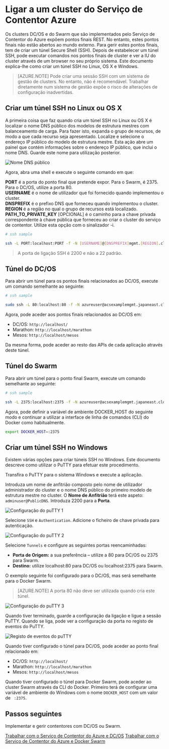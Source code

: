 <properties
   pageTitle="Ligar a um cluster do Serviço de Contentor Azure | Microsoft Azure"
   description="Ligar a um cluster do Serviço de Contentor Azure utilizando um túnel SSH."
   services="container-service"
   documentationCenter=""
   authors="rgardler"
   manager="timlt"
   editor=""
   tags="acs, azure-container-service"
   keywords="Docker, Containers, Micro-services, DC/OS, Azure"/>

<tags
   ms.service="container-service"
   ms.devlang="na"
   ms.topic="get-started-article"
   ms.tgt_pltfrm="na"
   ms.workload="na"
   ms.date="04/12/2016"
   ms.author="rogardle"/>


# Ligar a um cluster do Serviço de Contentor Azure

Os clusters DC/OS e do Swarm que são implementados pelo Serviço de Contentor do Azure expõem pontos finais REST. No entanto, estes pontos finais não estão abertos ao mundo externo. Para gerir estes pontos finais, tem de criar um túnel Secure Shell (SSH). Depois de estabelecer um túnel SSH, pode executar comandos nos pontos finais de cluster e ver a IU do cluster através de um browser no seu próprio sistema. Este documento explica-lhe como criar um túnel SSH no Linux, OS X e Windows.

>[AZURE.NOTE] Pode criar uma sessão SSH com um sistema de gestão de clusters. No entanto, não é recomendável. Trabalhar diretamente num sistema de gestão expõe o risco de alterações de configuração inadvertidas.   

## Criar um túnel SSH no Linux ou OS X

A primeira coisa que faz quando cria um túnel SSH no Linux ou OS X é localizar o nome DNS público dos modelos de estrutura mestres com balanceamento de carga. Para fazer isto, expanda o grupo de recursos, de modo a que cada recurso seja apresentado. Localize e selecione o endereço IP público do modelo de estrutura mestre. Esta ação abre um painel que contém informações sobre o endereço IP público, que inclui o nome DNS. Guarde este nome para utilização posterior. <br />


![Nome DNS público](media/pubdns.png)

Agora, abra uma shell e execute o seguinte comando em que:

**PORT** é a porta do ponto final que pretende expor. Para o Swarm, é 2375. Para o DC/OS, utilize a porta 80.  
**USERNAME** é o nome de utilizador que foi fornecido quando implementou o cluster.  
**DNSPREFIX** é o prefixo DNS que forneceu quando implementou o cluster.  
**REGION** é a região no qual o grupo de recursos está localizado.  
**PATH_TO_PRIVATE_KEY** [OPCIONAL] é o caminho para a chave privada correspondente à chave pública que forneceu ao criar o cluster do serviço de contentor. Utilize esta opção com o sinalizador -i.

```bash
# ssh sample

ssh -L PORT:localhost:PORT -f -N [USERNAME]@[DNSPREFIX]mgmt.[REGION].cloudapp.azure.com -p 2200
```
> A porta de ligação SSH é 2200 e não a 22 padrão.

## Túnel do DC/OS

Para abrir um túnel para os pontos finais relacionados ao DC/OS, execute um comando semelhante ao seguinte:

```bash
# ssh sample

sudo ssh -L 80:localhost:80 -f -N azureuser@acsexamplemgmt.japaneast.cloudapp.azure.com -p 2200
```

Agora, pode aceder aos pontos finais relacionados ao DC/OS em:

- DC/OS: `http://localhost/`
- Marathon: `http://localhost/marathon`
- Mesos: `http://localhost/mesos`

Da mesma forma, pode aceder ao resto das APIs de cada aplicação através deste túnel.

## Túnel do Swarm

Para abrir um túnel para o ponto final Swarm, execute um comando semelhante ao seguinte:

```bash
# ssh sample

ssh -L 2375:localhost:2375 -f -N azureuser@acsexamplemgmt.japaneast.cloudapp.azure.com -p 2200
```

Agora, pode definir a variável de ambiente DOCKER_HOST do seguinte modo e continuar a utilizar a interface de linha de comandos (CLI) do Docker como habitualmente.

```bash
export DOCKER_HOST=:2375
```

## Criar um túnel SSH no Windows

Existem várias opções para criar túneis SSH no Windows. Este documento descreve como utilizar o PuTTY para efetuar este procedimento.

Transfira o PuTTY para o sistema Windows e execute a aplicação.

Introduza um nome de anfitrião composto pelo nome de utilizador administrador do cluster e o nome DNS público do primeiro modelo de estrutura mestre no cluster. O **Nome de Anfitrião** terá este aspeto: `adminuser@PublicDNS`. Introduza 2200 para a **Porta**.

![Configuração do puTTY 1](media/putty1.png)

Selecione `SSH` e `Authentication`. Adicione o ficheiro de chave privada para autenticação.

![Configuração do puTTY 2](media/putty2.png)

Selecione `Tunnels` e configure as seguintes portas reencaminhadas:
- **Porta de Origem:** a sua preferência – utilize a 80 para DC/OS ou 2375 para Swarm.
- **Destino:** utilize localhost:80 para DC/OS ou localhost:2375 para Swarm.

O exemplo seguinte foi configurado para o DC/OS, mas será semelhante para o Docker Swarm.

>[AZURE.NOTE] A porta 80 não deve ser utilizada quando cria este túnel.

![Configuração do puTTY 3](media/putty3.png)

Quando tiver terminado, guarde a configuração da ligação e ligue a sessão PuTTY. Quando se liga, pode ver a configuração da porta no registo de eventos do PuTTY.

![Registo de eventos do puTTY](media/putty4.png)

Quando tiver configurado o túnel para DC/OS, pode aceder ao ponto final relacionado em:

- DC/OS: `http://localhost/`
- Marathon: `http://localhost/marathon`
- Mesos: `http://localhost/mesos`

Quando tiver configurado o túnel para Docker Swarm, pode aceder ao cluster Swarm através da CLI do Docker. Primeiro terá de configurar uma variável de ambiente do Windows com o nome `DOCKER_HOST` com um valor de ` :2375`.

## Passos seguintes

Implementar e gerir contentores com DC/OS ou Swarm.

[Trabalhar com o Serviço de Contentor do Azure e DC/OS](container-service-mesos-marathon-rest.md)
[Trabalhar com o Serviço de Contentor do Azure e Docker Swarm](container-service-docker-swarm.md)



<!--HONumber=Jun16_HO2-->


